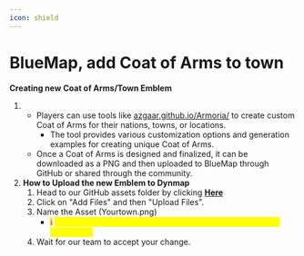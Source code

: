 ```yaml
---
icon: shield
---
```


# BlueMap, add Coat of Arms to town

**Creating new Coat of Arms/Town Emblem**

1.
   * Players can use tools like [azgaar.github.io/Armoria/](https://azgaar.github.io/Armoria/) to create custom Coat of Arms for their nations, towns, or locations.
     * The tool provides various customization options and generation examples for creating unique Coat of Arms.
   * Once a Coat of Arms is designed and finalized, it can be downloaded as a PNG and then uploaded to BlueMap through GitHub or shared through the community.
2. **How to Upload the new Emblem to Dynmap**
   1. Head to our GitHub assets folder by clicking [**Here**](https://github.com/SwineFeather/Nordics/tree/main/.gitbook/assets)
   2. Click on "Add Files" and then "Upload Files".
   3. Name the Asset (Yourtown.png)
      * <mark style="color:red;">ℹ</mark> <mark style="color:yellow;">If the Asset name is not .png, GitHub won't recognize it as a picture file.</mark>
   4. Wait for our team to accept your change.
